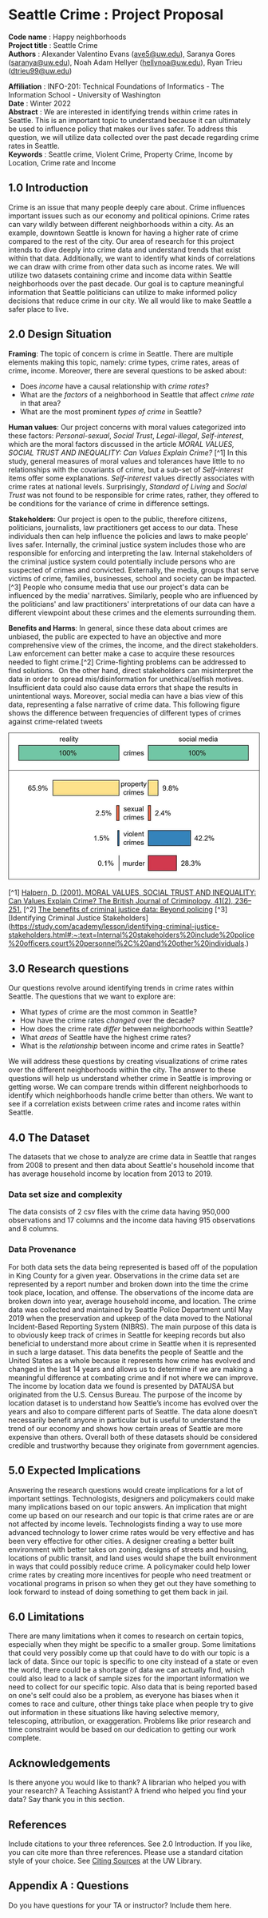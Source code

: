 # Seattle Crime : Project Proposal

**Code name** : Happy neighborhoods    
**Project title** : Seattle Crime  
**Authors** : Alexander Valentino Evans (ave5@uw.edu), Saranya Gores (saranya@uw.edu), Noah Adam Hellyer (hellynoa@uw.edu), Ryan Trieu (dtrieu99@uw.edu)

**Affiliation** : INFO-201: Technical Foundations of Informatics - The Information School - University of Washington    
**Date** : Winter 2022  
**Abstract** :  We are interested in identifying trends within crime rates in Seattle. This is an important topic to understand because it can ultimately be used to influence policy that makes our lives safer. To address this question, we will utilize data collected over the past decade regarding crime rates in Seattle.  
**Keywords** :  Seattle crime, Violent Crime, Property Crime, Income by Location, Crime rate and Income

## 1.0 Introduction
Crime is an issue that many people deeply care about. Crime influences important issues such as our economy and political opinions. Crime rates can vary wildly between different neighborhoods within a city. As an example, downtown Seattle is known for having a higher rate of crime compared to the rest of the city. Our area of research for this project intends to dive deeply into crime data and understand trends that exist within that data. Additionally, we want to identify what kinds of correlations we can draw with crime from other data such as income rates. We will utilize two datasets containing crime and income data within Seattle neighborhoods over the past decade. Our goal is to capture meaningful information that Seattle politicians can utilize to make informed policy decisions that reduce crime in our city. We all would like to make Seattle a safer place to live.

## 2.0 Design Situation

**Framing**: The topic of concern is crime in Seattle. There are multiple elements making this topic, namely: crime types, crime rates, areas of crime, income. Moreover, there are several questions to be asked about:
- Does *income* have a causal relationship with *crime rates*?
- What are the *factors* of a neighborhood in Seattle that affect *crime rate* in that area?
- What are the most prominent *types of crime* in Seattle?

**Human values**: Our project concerns with moral values categorized into these factors: *Personal-sexual*, *Social Trust*, *Legal-illegal*, *Self-interest*, which are the moral factors discussed in the article _MORAL VALUES, SOCIAL TRUST AND INEQUALITY: Can Values Explain Crime?_ [^1] In this study, general measures of moral values and tolerances have little to no relationships with the covariants of crime, but a sub-set of *Self-interest* items offer some explanations. *Self-interest* values directly associates with crime rates at national levels. Surprisingly, *Standard of Living* and *Social Trust* was not found to be responsible for crime rates, rather, they offered to be conditions for the variance of crime in difference settings.

**Stakeholders**: Our project is open to the public, therefore citizens, politicians, journalists, law practitioners get access to our data. These individuals then can help influence the policies and laws to make people' lives safer. Internally, the criminal justice system includes those who are responsible for enforcing and interpreting the law. Internal stakeholders of the criminal justice system could potentially include persons who are suspected of crimes and convicted. Externally, the media, groups that serve victims of crime, families, businesses, school and society can be impacted.[^3] People who consume media that use our project's
data can be influenced by the media' narratives. Similarly, people who are influenced by the politicians' and law practitioners' interpretations of our data can have a different viewpoint about these crimes and the elements surrounding them.

**Benefits and Harms**: In general, since these data about crimes are unbiased,
the public are expected to have an objective and more comprehensive view of the crimes, the income, and the direct stakeholders. Law enforcement can better make a case to acquire these resources needed to fight crime.[^2] Crime-fighting problems can be addressed to find solutions.  On the other hand, direct stakeholders can misinterpret the data in order to spread mis/disinformation for unethical/selfish motives. Insufficient data could also cause data errors that shape the results in unintentional ways. Moreover, social media can have a bias view of this data, representing a false narrative of crime data. This following figure shows the difference between frequencies of different types of crimes against crime-related tweets

![`ALT` Observed frequency of different types of crime against crime-related tweets.](images/crime-tweet.jpg)

[^1] [Halpern, D. (2001). MORAL VALUES, SOCIAL TRUST AND INEQUALITY: Can Values Explain Crime? The British Journal of Criminology, 41(2), 236–251.]( http://www.jstor.org/stable/23638820)
[^2] [The benefits of criminal justice data: Beyond policing](https://sunlightfoundation.com/2015/05/01/the-benefits-of-criminal-justice-data-beyond-policing/)
[^3] [Identifying Criminal Justice Stakeholders] (https://study.com/academy/lesson/identifying-criminal-justice-stakeholders.html#:~:text=Internal%20stakeholders%20include%20police%20officers,court%20personnel%2C%20and%20other%20individuals.)

## 3.0 Research questions
Our questions revolve around identifying trends in crime rates within Seattle. The questions that we want to explore are:
 - What _types_ of crime are the most common in Seattle?
 - How have the crime rates _changed_ over the decade?
 - How does the crime rate _differ_ between neighborhoods within Seattle?
 - What _areas_ of Seattle have the highest crime rates?
 - What is the _relationship_ between income and crime rates in Seattle?  

We will address these questions by creating visualizations of crime rates over the different neighborhoods within the city. The answer to these questions will help us understand whether crime in Seattle is improving or getting worse. We can compare trends within different neighborhoods to identify which neighborhoods handle crime better than others. We want to see if a correlation exists between crime rates and income rates within Seattle.

## 4.0 The Dataset
The datasets that we chose to analyze are crime data in Seattle that ranges from 2008 to present and then data about Seattle's household income that has average household income by location from 2013 to 2019.
### Data set size and complexity
The data consists of 2 csv files with the crime data having 950,000 observations and 17 columns and the income data having 915 observations and 8 columns.
### Data Provenance
For both data sets the data being represented is based off of the population in King County for a given year. Observations in the crime data set are represented by a report number and broken down into the time the crime took place, location, and offense. The observations of the income data are broken down into year, average household income, and location. The crime data was collected and maintained by Seattle Police Department until May 2019 when the preservation and upkeep of the data moved to the National Incident-Based Reporting System (NIBRS). The main purpose of this data is to obviously keep track of crimes in Seattle for keeping records but also beneficial to understand more about crime in Seattle when it is represented in such a large dataset. This data benefits the people of Seattle and the United States as a whole because it represents how crime has evolved and changed in the last 14 years and allows us to determine if we are making a meaningful difference at combating crime and if not where we can improve. The income by location data we found is presented by DATAUSA but originated from the U.S. Census Bureau. The purpose of the income by location dataset is to understand how Seattle’s income has evolved over the years and also to compare different parts of Seattle. The data alone doesn’t necessarily benefit anyone in particular but is useful to understand the trend of our economy and shows how certain areas of Seattle are more expensive than others. Overall both of these datasets should be considered credible and trustworthy because they originate from government agencies.

## 5.0 Expected Implications
Answering the research questions would create implications for a lot of important settings. Technologists, designers and policymakers could make many implications based on our topic answers. An implication that might come up based on our research and our topic is that crime rates are or are not affected by income levels. Technologists finding a way to use more advanced technology to lower crime rates would be very effective and has been very effective for other cities. A designer creating a better built environment with better takes on zoning, designs of streets and housing, locations of public transit, and land uses would shape the built environment in ways that could possibly reduce crime. A policymaker could help lower crime rates by creating more incentives for people who need treatment or vocational programs in prison so when they get out they have something to look forward to instead of doing something to get them back in jail.  


## 6.0 Limitations
There are many limitations when it comes to research on certain topics, especially when they might be specific to a smaller group. Some limitations that could very possibly come up that could have to do with our topic is a lack of data. Since our topic is specific to one city instead of a state or even the world, there could be a shortage of data we can actually find, which could also lead to a lack of sample sizes for the important information we need to collect for our specific topic. Also data that is being reported based on one's self could also be a problem, as everyone has biases when it comes to race and culture, other things take place when people try to give out information in these situations like having selective memory, telescoping, attribution, or exaggeration. Problems like prior research and time constraint would be based on our dedication to getting our work complete.

## Acknowledgements
Is there anyone you would like to thank? A librarian who helped you with your research? A Teaching Assistant? A friend who helped you find your data? Say thank you in this section.

## References
Include citations to your three references. See 2.0 Introduction. If you like, you can cite more than three references.  Please use a standard citation style of your choice.  See [Citing Sources](https://guides.lib.uw.edu/research/citations) at the UW Library.

## Appendix A : Questions
Do you have questions for your TA or instructor?  Include them here.
